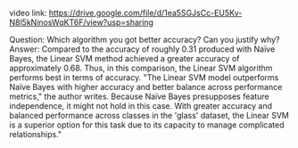 video link: https://drive.google.com/file/d/1ea5SGJsCc-EU5Kv-N8l5kNinosWqKT6F/view?usp=sharing

Question: Which algorithm you got better accuracy? Can you justify why?
Answer: Compared to the accuracy of roughly 0.31 produced with Naïve Bayes, the Linear SVM method achieved a greater accuracy of approximately 0.68. Thus, in this comparison, the Linear SVM algorithm performs best in terms of accuracy. "The Linear SVM model outperforms Naïve Bayes with higher accuracy and better balance across performance metrics," the author writes. Because Naïve Bayes presupposes feature independence, it might not hold in this case. With greater accuracy and balanced performance across classes in the 'glass' dataset, the Linear SVM is a superior option for this task due to its capacity to manage complicated relationships."
